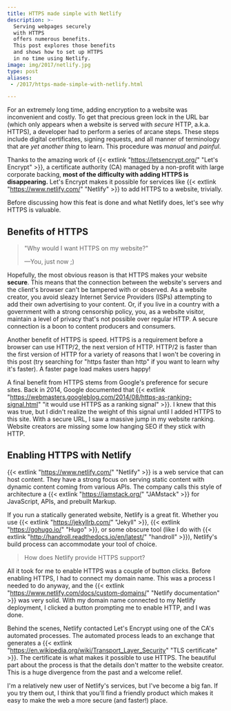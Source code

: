 ```yaml
---
title: HTTPS made simple with Netlify
description: >-
  Serving webpages securely
  with HTTPS
  offers numerous benefits.
  This post explores those benefits
  and shows how to set up HTTPS
  in no time using Netlify.
image: img/2017/netlify.jpg
type: post
aliases:
 - /2017/https-made-simple-with-netlify.html

---
```


For an extremely long time,
adding encryption to a website
was inconvenient
and costly.
To get that precious green lock
in the URL bar
(which only appears when a website is served
with *secure* HTTP, a.k.a. HTTPS),
a developer had to perform
a series
of arcane steps.
These steps include
digital certificates,
signing requests,
and all manner
of terminology
that are *yet another thing*
to learn.
This procedure was *manual*
and *painful*.

Thanks to the amazing work
of {{< extlink "https://letsencrypt.org/" "Let's Encrypt" >}},
a certificate authority (CA)
managed by a non-profit
with large corporate backing,
**most of the difficulty
with adding HTTPS
is disappearing.**
Let's Encrypt makes it possible
for services
like {{< extlink "https://www.netlify.com/" "Netlify" >}}
to add HTTPS
to a website,
trivially.

Before discussing how this feat is done
and what Netlify does,
let's see why HTTPS is valuable.

## Benefits of HTTPS

> "Why would I want HTTPS on my website?"
>
> &mdash;You, just now ;)

Hopefully,
the most obvious reason is that HTTPS makes your website **secure**.
This means that the connection
between the website's servers
and the client's browser can't be tampered with or observed.
As a website creator,
you avoid sleazy Internet Service Providers (ISPs)
attempting to add their own advertising
to your content.
Or,
if you live in a country
with a government
with a strong censorship policy,
you, as a website visitor,
maintain a level
of privacy that's not possible over regular HTTP.
A secure connection is a boon
to content producers and consumers.

Another benefit of HTTPS is speed.
HTTPS is a requirement
before a browser can use HTTP/2,
the next version of HTTP.
HTTP/2 is faster than the first version
of HTTP
for a variety of reasons
that I won't be covering
in this post
(try searching for "https faster than http"
if you want to learn why it's faster).
A faster page load makes users happy!

A final benefit
from HTTPS
stems from Google's preference
for secure sites.
Back in 2014,
Google documented
that {{< extlink "https://webmasters.googleblog.com/2014/08/https-as-ranking-signal.html" "it would use HTTPS as a ranking signal" >}}.
I knew that this was true,
but I didn't realize the weight
of this signal
until I added HTTPS to this site.
With a secure URL,
I saw a massive jump
in my website ranking.
Website creators are missing some low hanging SEO
if they stick with HTTP.

## Enabling HTTPS with Netlify

{{< extlink "https://www.netlify.com/" "Netlify" >}}
is a web service
that can host content.
They have a strong focus
on serving static content
with dynamic content coming
from various APIs.
The company calls this style of architecture
a {{< extlink "https://jamstack.org/" "JAMstack" >}}
for JavaScript, APIs, and prebuilt Markup.

If you run a statically generated website,
Netlify is a great fit.
Whether you use
{{< extlink "https://jekyllrb.com/" "Jekyll" >}},
{{< extlink "https://gohugo.io/" "Hugo" >}},
or some obscure tool (like I do with {{< extlink "http://handroll.readthedocs.io/en/latest/" "handroll" >}}),
Netlify's build process can accommodate your tool of choice.

> How does Netlify provide HTTPS support?

All it took for me to enable HTTPS was a couple of button clicks.
Before enabling HTTPS,
I had to connect my domain name.
This was a process I needed to do anyway,
and the {{< extlink "https://www.netlify.com/docs/custom-domains/" "Netlify documentation" >}} was very solid.
With my domain name connected to my Netlify deployment,
I clicked a button prompting me
to enable HTTP,
and I was done.

Behind the scenes,
Netlify contacted Let's Encrypt
using one of the CA's automated processes.
The automated process leads to an exchange
that generates a {{< extlink "https://en.wikipedia.org/wiki/Transport_Layer_Security" "TLS certificate" >}}.
The certificate is what makes it possible to use HTTPS.
The beautiful part
about the process
is that the details don't matter
to the website creator.
This is a huge divergence
from the past
and a welcome relief.

I'm a relatively new user
of Netlify's services,
but I've become a big fan.
If you try them out,
I think that you'll find a friendly product
which makes it easy to make the web a more secure (and faster!) place.
